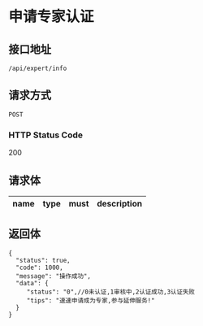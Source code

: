 # 申请专家认证

## 接口地址

`/api/expert/info`

## 请求方式

`POST`

### HTTP Status Code

200

## 请求体

| name     | type     | must     | description |
|----------|:--------:|:--------:|:--------:|


## 返回体

```json5
{
  "status": true,
  "code": 1000,
  "message": "操作成功",
  "data": {
     "status": "0",//0未认证,1审核中,2认证成功,3认证失败
     "tips": "速速申请成为专家,参与延伸服务!"
  }
}
``` 
